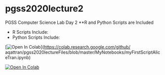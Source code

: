 # pgss2020lecture2
PGSS Computer Science Lab Day 2
**R and Python Scripts are Included
- R Scripts Include:
- Python Scripts Include:

[![Open In Colab](https://colab.research.google.com/assets/colab-badge.svg)](https://colab.research.google.com/github/
aqattran/pgss2020lectureFiles/blob/master/MyNotebooks/myFirstScriptAliceTran.ipynb)

[![Open In Colab](https://colab.research.google.com/assets/colab-badge.svg)](https://colab.research.google.com/github/aqattran/pgss2020lectureFiles/blob/master/MyNotebooks/LoadingIRISdata.ipynb)


